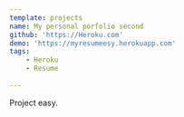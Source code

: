 ```yaml
---
template: projects
name: My personal porfolio second
github: 'https://Heroku.com'
demo: 'https://myresumeesy.herokuapp.com'
tags: 
    - Heroku
    - Resume
    
---
```

Project easy.
